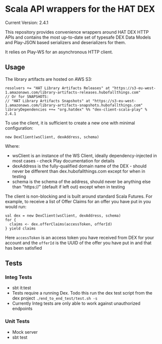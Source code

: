 # Scala API wrappers for the HAT DEX

Current Version: 2.4.1

This repository provides convenience wrappers around HAT DEX HTTP APIs and contains 
the most up-to-date set of typesafe DEX Data Models and Play-JSON based
serializers and deserializers for them.

It relies on Play-WS for an asynchronous HTTP client.

## Usage

The library artifacts are hosted on AWS S3:
 
    resolvers += "HAT Library Artifacts Releases" at "https://s3-eu-west-1.amazonaws.com/library-artifacts-releases.hubofallthings.com"
    // Or for SNAPSHOTS:
    // "HAT Library Artifacts Snapshots" at "https://s3-eu-west-1.amazonaws.com/library-artifacts-snapshots.hubofallthings.com"
    libraryDependencies ++= "org.hatdex" %% "dex-client-scala-play" % 2.4.1


To use the client, it is sufficient to create a new one with minimal configuration:

    new DexClient(wsClient, dexAddress, schema)

Where:

- wsClient is an instance of the WS Client, ideally dependency-injected in most cases - check Play documentation for details
- dexAddress is the fully-qualified domain name of the DEX - should never be different than dex.hubofallthings.com except for when in testing
- schema is the schema of the address, should never be anything else than "https://" (default if left out) except when in testing

The client is non-blocking and is built around standard Scala Futures. For example, to receive a list of Offer Claims for an offer you have put in you would run:

    val dex = new DexClient(wsClient, dexAddress, schema)
    for {
      claims <- dex.offerClaims(accessToken, offerId)
    } yield claims

Here `accessToken` is an access token you have received from DEX for your account and the `offerId` is the UUID of the offer you have put in and that has been satisfied

## Tests

### Integ Tests
* sbt it:test
* Tests require a running Dex. Todo this run the dex test script from the dex project `./end_to_end_test/test.sh -s`
* Currently Integ tests are only able to work against unauthorized endpoints

### Unit Tests
* Mock server
* sbt test



